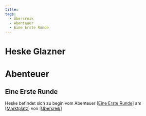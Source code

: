 ```yaml
---
title:
tags:
  - Übersreik
  - Abenteuer
  - Eine Erste Runde
---
```


# Heske Glazner

# Abenteuer
## Eine Erste Runde
Heske befindet sich zu begin vom Abenteuer [[Eine Erste Runde]] am [[Marktplatz]] von [[Übersreik]]

[//begin]: # "Autogenerated link references for markdown compatibility"
[Eine Erste Runde]: <../Abenteuer/Eine Erste Runde.md> "Eine Erste Runde"
[Marktplatz]: ../Orte/Übersreik/Marktplatz.md "Übersreik Marktplatz"
[Übersreik]: ../Orte/Übersreik/Übersreik.md "Übersreik"
[//end]: # "Autogenerated link references"